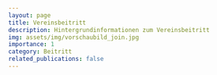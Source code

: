 ```yaml
---
layout: page
title: Vereinsbeitritt
description: Hintergrundinformationen zum Vereinsbeitritt
img: assets/img/vorschaubild_join.jpg
importance: 1
category: Beitritt
related_publications: false
---
```


